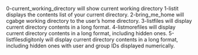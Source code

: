0-current_working_directory will show current working directory
1-listit displays the contents list of your current directory.
2-bring_me_home will cgabge working directory to the user’s home directory.
3-listfiles will display current directory contents in a long format.
4-listmorefiles will display current directory contents in a long format, including hidden ones.
5-listfilesdigitonly will display current directory contents in a long format, including hidden ones with user and group IDs displayed numerically.
